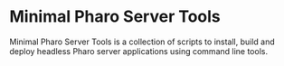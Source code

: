 # Minimal Pharo Server Tools

Minimal Pharo Server Tools is a collection of scripts to install, build and deploy 
headless Pharo server applications using command line tools.
